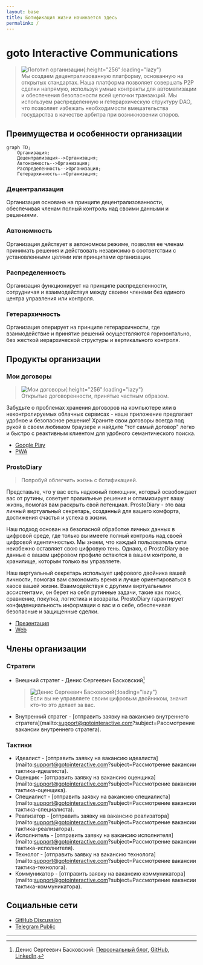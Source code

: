 ```yaml
---
layout: base
title: Ботификация жизни начинается здесь
permalink: /
---
```


# goto Interactive Communications

> ![Логотип организации](https://avatars.githubusercontent.com/u/16117425?s=256&v=4){:height="256":loading="lazy"}  
> Мы создаем децентрализованную платформу, основанную на открытых стандартах. Наша платформа позволяет совершать P2P сделки напрямую, используя умные контракты для автоматизации и обеспечения безопасности всей цепочки транзакций. Мы используем распределенную и гетерархическую структуру DAO, что позволяет избежать необходимости вмешательства государства в качестве арбитра при возникновении споров.

## Преимущества и особенности организации

```mermaid
graph TD;
    Организация;
    Децентрализация-->Организация;
    Автономность-->Организация;
    Распределенность-->Организация;
    Гетерархичность-->Организация;
```

### Децентрализация
Организация основана на принципе децентрализованности, обеспечивая членам полный контроль над своими данными и решениями.

### Автономность
Организация действует в автономном режиме, позволяя ее членам принимать решения и действовать независимо в соответствии с установленными целями или принципами организации.

### Распределенность
Организация функционирует на принципе распределенности, сотрудничая и взаимодействуя между своими членами без единого центра управления или контроля.

### Гетерархичность
Организация оперирует на принципе гетерархичности, где взаимодействие и принятие решений осуществляются горизонтально, без жесткой иерархической структуры и вертикального контроля.

## Продукты организации

### Мои договоры

> ![Мои договоры](http://archive.gotointeractive.com/icons/icon-512x512.png){:height="256":loading="lazy"}  
> Открытые договоренности, принятые частным образом.

Забудьте о проблемах хранения договоров на компьютере или в неконтролируемых облачных сервисах - наше приложение предлагает удобное и безопасное решение! Храните свои договоры всегда под рукой в своем любимом браузере и найдите "тот самый договор" легко и быстро с реактивным клиентом для удобного семантического поиска.

- [Google Play](https://play.google.com/store/apps/details?id=ru.baskovsky.archive.twa)
- [PWA](https://archive.gotointeractive.com)

### ProstoDiary

> Попробуй облегчить жизнь с ботификацией.

Представьте, что у вас есть надежный помощник, который освобождает вас от рутины, советует правильные решения и оптимизирует вашу жизнь, помогая вам раскрыть свой потенциал. ProstoDiary - это ваш личный виртуальный секретарь, созданный для вашего комфорта, достижения счастья и успеха в жизни.

Наш подход основан на безопасной обработке личных данных в цифровой среде, где только вы имеете полный контроль над своей цифровой идентичностью. Мы знаем, что каждый пользователь сети неизбежно оставляет свою цифровую тень. Однако, с ProstoDiary все данные о вашем цифровом профиле остаются в вашем контроле, в хранилище, которым только вы управляете.

Наш виртуальный секретарь использует цифрового двойника вашей личности, помогая вам сэкономить время и лучше ориентироваться в хаосе вашей жизни. Взаимодействуя с другими виртуальными ассистентами, он берет на себя рутинные задачи, такие как поиск, сравнение, покупка, логистика и возвраты. ProstoDiary гарантирует конфиденциальность информации о вас и о себе, обеспечивая безопасные и защищенные сделки.

- [Презентация](https://docs.google.com/presentation/d/e/2PACX-1vTHiAsdaKnOFPi5cUs0zmg3hu4kA-rLwDknLODqwke_HV2r1Rs6u6q3addJA5Gp7qkKQqp2FqiJYkJ7/pub?start=false&loop=false&delayms=30000)
- [Web](https://prosto-diary.gotointeractive.com)

## Члены организации

### Стратеги 

* Внешний стратег - Денис Сергеевич Басковский[^1]
  > ![Денис Сергеевич Басковский](https://s.gravatar.com/avatar/ec8dffc7887044163705507c35c911c1?s=256){:loading="lazy"}  
  > Если вы не управляете своим цифровым двойником, значит кто-то это делает за вас.  
* Внутренний стратег - [отправить заявку на вакансию внутреннего стратега](mailto:support@gotointeractive.com?subject=Рассмотрение вакансии внутреннего стратега).

### Тактики

* Идеалист -
 [отправить заявку на вакансию идеалиста](mailto:support@gotointeractive.com?subject=Рассмотрение вакансии тактика-идеалиста).
* Оценщик -
 [отправить заявку на вакансию оценщика](mailto:support@gotointeractive.com?subject=Рассмотрение вакансии тактика-оценщика).
* Специалист -
 [отправить заявку на вакансию специалиста](mailto:support@gotointeractive.com?subject=Рассмотрение вакансии тактика-специалиста).
* Реализатор -
 [отправить заявку на вакансию реализатора](mailto:support@gotointeractive.com?subject=Рассмотрение вакансии тактика-реализатора).
* Исполнитель -
 [отправить заявку на вакансию исполнителя](mailto:support@gotointeractive.com?subject=Рассмотрение вакансии тактика-исполнителя).
* Технолог -
 [отправить заявку на вакансию технолога](mailto:support@gotointeractive.com?subject=Рассмотрение вакансии тактика-технолога).
* Коммуникатор -
 [отправить заявку на вакансию коммуникатора](mailto:support@gotointeractive.com?subject=Рассмотрение вакансии тактика-коммуникатора).

## Социальные сети

- [GitHub Discussion](https://github.com/orgs/gotois/discussions)
- [Telegram Public](https://t.me/turbostate)

---

[^1]: Денис Сергеевич Басковский: [Персональный блог](https://baskovsky.ru), [GitHub](https://github.com/qertis), [LinkedIn](https://www.linkedin.com/in/baskovsky/).
